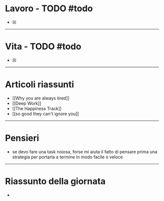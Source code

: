 # Lavoro - TODO #todo 
- [x] 

---

# Vita - TODO #todo 
- [x] 

---

# Articoli riassunti
- [[Why you are always tired]]
- [[Deep Work]]
- [[The Happiness Track]]
- [[so good they can't ignore you]]

---

# Pensieri
- se devo fare una task noiosa, forse mi aiuta il fatto di pensare prima una strategia per portarla a termine in modo facile o veloce

---

# Riassunto della giornata
- 